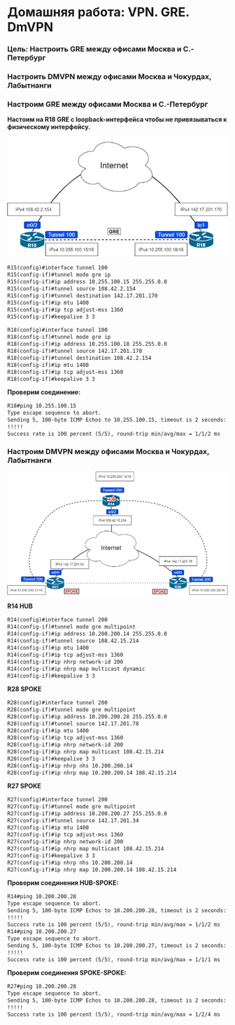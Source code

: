 # Домашняя работа: VPN. GRE. DmVPN

### Цель: Настроить GRE между офисами Москва и С.-Петербург
### Настроить DMVPN между офисами Москва и Чокурдах, Лабытнанги



### Настроим GRE между офисами Москва и С.-Петербург

**Настоим на R18 GRE c loopback-интерфейса чтобы не привязываться к физическому интерфейсу.**

![GRE_MSK_SPB](./GRE_MSK_SPB.jpg)

```
R15(config)#interface tunnel 100
R15(config-if)#tunnel mode gre ip
R15(config-if)#ip address 10.255.100.15 255.255.0.0
R15(config-if)#tunnel source 108.42.2.154
R15(config-if)#tunnel destination 142.17.201.170
R15(config-if)#ip mtu 1400
R15(config-if)#ip tcp adjust-mss 1360
R15(config-if)#keepalive 3 3
```

```
R18(config)#interface tunnel 100
R18(config-if)#tunnel mode gre ip
R18(config-if)#ip address 10.255.100.18 255.255.0.0
R18(config-if)#tunnel source 142.17.201.170
R18(config-if)#tunnel destination 108.42.2.154
R18(config-if)#ip mtu 1400
R18(config-if)#ip tcp adjust-mss 1360
R18(config-if)#keepalive 3 3
```

**Проверим соединение:**

```
R18#ping 10.255.100.15
Type escape sequence to abort.
Sending 5, 100-byte ICMP Echos to 10.255.100.15, timeout is 2 seconds:
!!!!!
Success rate is 100 percent (5/5), round-trip min/avg/max = 1/1/2 ms
```



### Настроим DMVPN между офисами Москва и Чокурдах, Лабытнанги

![DMVPN_EDGE](./DMVPN_EDGE2.jpg)

**R14 HUB**

```
R14(config)#interface tunnel 200
R14(config-if)#tunnel mode gre multipoint
R14(config-if)#ip address 10.200.200.14 255.255.0.0
R14(config-if)#tunnel source 108.42.15.214
R14(config-if)#ip mtu 1400
R14(config-if)#ip tcp adjust-mss 1360
R14(config-if)#ip nhrp network-id 200
R14(config-if)#ip nhrp map multicast dynamic
R14(config-if)#keepalive 3 3
```

**R28 SPOKE**

```
R28(config)#interface tunnel 200
R28(config-if)#tunnel mode gre multipoint
R28(config-if)#ip address 10.200.200.28 255.255.0.0
R28(config-if)#tunnel source 142.17.201.78
R28(config-if)#ip mtu 1400
R28(config-if)#ip tcp adjust-mss 1360
R28(config-if)#ip nhrp network-id 200
R28(config-if)#ip nhrp map multicast 108.42.15.214
R28(config-if)#keepalive 3 3
R28(config-if)#ip nhrp nhs 10.200.200.14
R28(config-if)#ip nhrp map 10.200.200.14 108.42.15.214
```

**R27 SPOKE**

```
R27(config)#interface tunnel 200
R27(config-if)#tunnel mode gre multipoint
R27(config-if)#ip address 10.200.200.27 255.255.0.0
R27(config-if)#tunnel source 142.17.201.34
R27(config-if)#ip mtu 1400
R27(config-if)#ip tcp adjust-mss 1360
R27(config-if)#ip nhrp network-id 200
R27(config-if)#ip nhrp map multicast 108.42.15.214
R27(config-if)#keepalive 3 3
R27(config-if)#ip nhrp nhs 10.200.200.14
R27(config-if)#ip nhrp map 10.200.200.14 108.42.15.214
```

**Проверим соединения HUB-SPOKE:**

```
R14#ping 10.200.200.28
Type escape sequence to abort.
Sending 5, 100-byte ICMP Echos to 10.200.200.28, timeout is 2 seconds:
!!!!!
Success rate is 100 percent (5/5), round-trip min/avg/max = 1/1/2 ms
R14#ping 10.200.200.27
Type escape sequence to abort.
Sending 5, 100-byte ICMP Echos to 10.200.200.27, timeout is 2 seconds:
!!!!!
Success rate is 100 percent (5/5), round-trip min/avg/max = 1/1/1 ms
```

**Проверим соединения SPOKE-SPOKE:**

```
R27#ping 10.200.200.28
Type escape sequence to abort.
Sending 5, 100-byte ICMP Echos to 10.200.200.28, timeout is 2 seconds:
!!!!!
Success rate is 100 percent (5/5), round-trip min/avg/max = 1/2/4 ms
```

